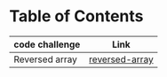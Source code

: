 # Table of Contents
|code challenge|Link|
|-----------|-----------|
|Reversed array|[reversed-array](./reversed-array)|